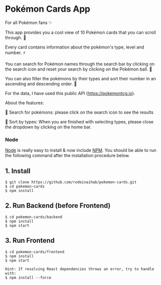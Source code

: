 # Pokémon Cards App

For all Pokémon fans ✨

This app provides you a cool view of 10 Pokémon cards that you can scroll through. 🍄

Every card contains information about the pokémon's type, level and number. ⚡️

You can search for Pokémon names through the search bar by clicking on the search icon and reset your search by clicking on the Pokémon ball. 🔮

You can also filter the pokémons by their types and sort their number in an ascending and descending order. 🚀

For the data, I have used this public API (https://pokemontcg.io).

About the features: 

🧩 Search for pokémons: please click on the search icon to see the results

🧩 Sort by types: When you are finished with selecting types, please close the dropdown by clicking on the home bar.



### Node

[Node](http://nodejs.org/) is really easy to install & now include [NPM](https://npmjs.org/).
You should be able to run the following command after the installation procedure
below.

## 1. Install

    $ git clone https://github.com/rodeinaihab/pokemon-cards.git
    $ cd pokemon-cards
    $ npm install

## 2. Run Backend (before Frontend)

    $ cd pokemon-cards/backend
    $ npm install
    $ npm start

## 3. Run Frontend

    $ cd pokemon-cards/frontend
    $ npm install
    $ npm start
    
    Hint: If resolving React dependencies throws an error, try to handle with: 
    $ npm install --force
